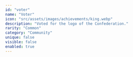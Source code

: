 ```yaml
---
id: "voter"
name: "Voter"
icon: "src/assets/images/achievements/king.webp"
description: "Voted for the logo of the Confederation."
rarity: "Common"
category: "Community"
unique: false
visible: false
enabled: true
---
```

